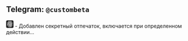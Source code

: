 Telegram: `@custombeta`
-------------------------------------------
<img src="/assets/fingerprint-logo.png" style="width: 20px;" alt="logo"> - Добавлен секретный отпечаток, включается при определенном действии...
